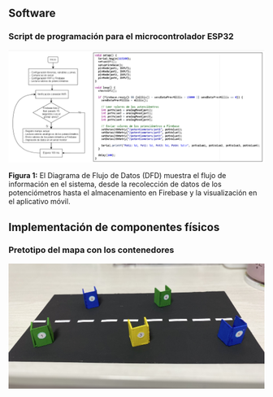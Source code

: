 
## Software
### Script de programación para el microcontrolador ESP32

<p align="center"><img src ="https://github.com/ArnySalazar/FdD/blob/main/FdD2024-1/Imagenes/I_E_7/DFD.png" width="900px"></p>

**Figura 1:** El Diagrama de Flujo de Datos (DFD) muestra el flujo de información en el sistema, desde la recolección de datos de los potenciómetros hasta el almacenamiento en Firebase y la visualización en el aplicativo móvil.
## Implementación de componentes físicos 
### Pretotipo del mapa con los contenedores
<p align="center"><img src ="https://github.com/ArnySalazar/FdD/blob/main/FdD2024-1/Imagenes/I_E_7/IMG_6376.JPEG" width="900px"></p>
